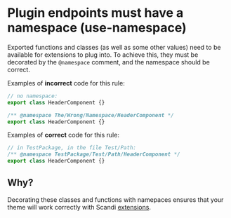 # Plugin endpoints must have a namespace (use-namespace)

Exported functions and classes (as well as some other values) need to be available for extensions to plug into.
To achieve this, they must be decorated by the `@namespace` comment, and the namespace should be correct.

Examples of **incorrect** code for this rule:

```js
// no namespace:
export class HeaderComponent {}
```

```js
/** @namespace The/Wrong/Namespace/HeaderComponent */
export class HeaderComponent {}
```

Examples of **correct** code for this rule:

```js
// in TestPackage, in the file Test/Path:
/** @namespace TestPackage/Test/Path/HeaderComponent */
export class HeaderComponent {}
```

## Why?
Decorating these classes and functions with namepaces ensures that your theme will work correctly with Scandi
 [extensions](https://docs.scandipwa.com/developing-with-scandi/extensions).
